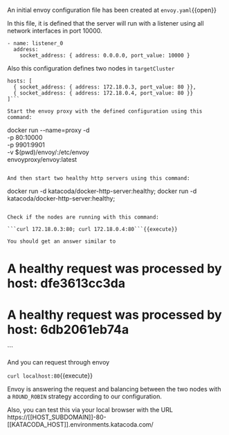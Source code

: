 An initial envoy configuration file has been created at
`envoy.yaml`{{open}}

In this file, it is defined that the server will run with a listener using all network interfaces in port 10000.

```
- name: listener_0
  address:
    socket_address: { address: 0.0.0.0, port_value: 10000 }
```

Also this configuration defines two nodes in `targetCluster`

```
hosts: [
  { socket_address: { address: 172.18.0.3, port_value: 80 }},
  { socket_address: { address: 172.18.0.4, port_value: 80 }}
]```

Start the envoy proxy with the defined configuration using this command:

```
docker run --name=proxy -d \
  -p 80:10000 \
  -p 9901:9901 \
  -v $(pwd)/envoy/:/etc/envoy \
  envoyproxy/envoy:latest
```{{execute}}

And then start two healthy http servers using this command:
```
docker run -d katacoda/docker-http-server:healthy;
docker run -d katacoda/docker-http-server:healthy;
```{{execute}}

Check if the nodes are running with this command:

```curl 172.18.0.3:80; curl 172.18.0.4:80```{{execute}}

You should get an answer similar to

```
<h1>A healthy request was processed by host: dfe3613cc3da</h1>
<h1>A healthy request was processed by host: 6db2061eb74a</h1>
```

And you can request through envoy

```curl localhost:80```{{execute}}

Envoy is answering the request and balancing between the two nodes with a `ROUND_ROBIN` strategy according to our configuration.

Also, you can test this via your local browser with the URL https://[[HOST_SUBDOMAIN]]-80-[[KATACODA_HOST]].environments.katacoda.com/
